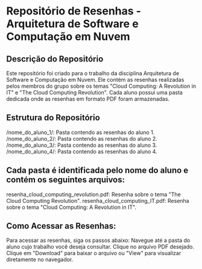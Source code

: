 # Repositório de Resenhas - Arquitetura de Software e Computação em Nuvem

## Descrição do Repositório
Este repositório foi criado para o trabalho da disciplina Arquitetura de Software e Computação em Nuvem. Ele contém as resenhas realizadas pelos membros do grupo sobre os temas "Cloud Computing: A Revolution in IT" e "The Cloud Computing Revolution". Cada aluno possui uma pasta dedicada onde as resenhas em formato PDF foram armazenadas.

## Estrutura do Repositório
/nome_do_aluno_1/: Pasta contendo as resenhas do aluno 1.
/nome_do_aluno_2/: Pasta contendo as resenhas do aluno 2.
/nome_do_aluno_3/: Pasta contendo as resenhas do aluno 3.
/nome_do_aluno_4/: Pasta contendo as resenhas do aluno 4.

## Cada pasta é identificada pelo nome do aluno e contém os seguintes arquivos:
resenha_cloud_computing_revolution.pdf: Resenha sobre o tema "The Cloud Computing Revolution".
resenha_cloud_computing_IT.pdf: Resenha sobre o tema "Cloud Computing: A Revolution in IT".

## Como Acessar as Resenhas:
Para acessar as resenhas, siga os passos abaixo:
Navegue até a pasta do aluno cujo trabalho você deseja consultar.
Clique no arquivo PDF desejado.
Clique em "Download" para baixar o arquivo ou "View" para visualizar diretamente no navegador.
